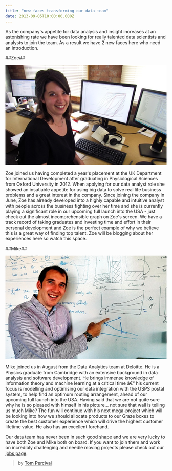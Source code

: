```yaml
---
title: "new faces transforming our data team"
date: 2013-09-05T10:00:00.000Z
---
```


As the company's appetite for data analysis and insight increases at an astonishing rate we have been looking for really talented data scientists and analysts to join the team. As a result we have 2 new faces here who need an introduction.

##Zoe##

![Zoe](/content/images/2014/Apr/photo-zoe.jpg)

Zoe joined us having completed a year's placement at the UK Department for International Development after graduating in Physiological Sciences from Oxford University in 2012. When applying for our data analyst role she showed an insatiable appetite for using big data to solve real life business problems and a great interest in the company. Since joining the company in June, Zoe has already developed into a highly capable and intuitive analyst with people across the business fighting over her time and she is currently playing a significant role in our upcoming full launch into the USA - just check out the almost incomprehensible graph on Zoe's screen. We have a track record of taking graduates and investing time and effort in their personal development and Zoe is the perfect example of why we believe this is a great way of finding top talent. Zoe will be blogging about her experiences here so watch this space.

##Mike##

![Mike](/content/images/2014/Apr/photo-mike.jpg)

Mike joined us in August from the Data Analytics team at Deloitte. He is a Physics graduate from Cambridge with an extensive background in data analysis and software development. He brings immense knowledge of information theory and machine learning at a critical time â€“ his current focus is modelling and optimising our data integration with the USPS postal system, to help find an optimum routing arrangement, ahead of our upcoming full launch into the USA. Having said that we are not quite sure why he is so pleased with himself in his picture... not sure that wall is telling us much Mike? The fun will continue with his next mega-project which will be looking into how we should allocate products to our Graze boxes to create the best customer experience which will drive the highest customer lifetime value. He also has an excellent forehand.

Our data team has never been in such good shape and we are very lucky to have both Zoe and Mike both on board. If you want to join them and work on incredibly challenging and needle moving projects please check out our [jobs page](http://graze.com/uk/jobs/tech).

> by [Tom Percival](https://github.com/tompercival)